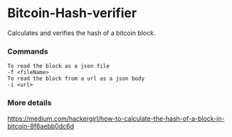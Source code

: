 # Bitcoin-Hash-verifier
Calculates and verifies the hash of a bitcoin block.


### Commands
```
To read the block as a json file
-f <fileName>
To read the block from a url as a json body
-i <url>
```

### More details
https://medium.com/hackergirl/how-to-calculate-the-hash-of-a-block-in-bitcoin-8f6aebb0dc6d
